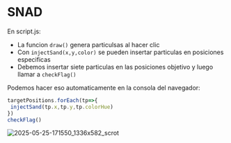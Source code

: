 # SNAD

En script.js:

- La funcion `draw()` genera particulsas al hacer clic
- Con `injectSand(x,y,color)` se pueden insertar particulas en posiciones especificas
- Debemos insertar siete particulas en las posiciones objetivo y luego llamar a `checkFlag()`

Podemos hacer eso automaticamente en la consola del navegador:
```javascript
targetPositions.forEach(tp=>{
 injectSand(tp.x,tp.y,tp.colorHue)
})
checkFlag()
```

![2025-05-25-171550_1336x582_scrot](https://github.com/user-attachments/assets/9331740e-ec1e-4e05-8fd3-7dce8ccd59c5)
